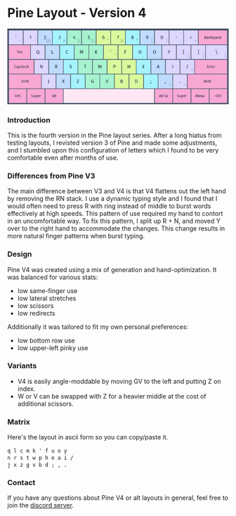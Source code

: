 # Pine Layout - Version 4
![Pine V4](pinev4.png)

### Introduction
This is the fourth version in the Pine layout series. After a long hiatus from testing layouts, I revisted version 3 of Pine and made some adjustments, and I stumbled upon this configuration of letters which I found to be very comfortable even after months of use.

### Differences from Pine V3
The main difference between V3 and V4 is that V4 flattens out the left hand by removing the RN stack. I use a dynamic typing style and I found that I would often need to press R with ring instead of middle to burst words effectively at high speeds. This pattern of use required my hand to contort in an uncomfortable way. To fix this pattern, I split up R + N, and moved Y over to the right hand to accommodate the changes. This change results in more natural finger patterns when burst typing.

### Design
Pine V4 was created using a mix of generation and hand-optimization. It was balanced for various stats:
- low same-finger use
- low lateral stretches
- low scissors
- low redirects

Additionally it was tailored to fit my own personal preferences:
- low bottom row use
- low upper-left pinky use

### Variants
- V4 is easily angle-moddable by moving GV to the left and putting Z on index.
- W or V can be swapped with Z for a heavier middle at the cost of additional scissors.

### Matrix
Here's the layout in ascii form so you can copy/paste it.
```
q l c m k ' f u o y
n r s t w p h e a i /
j x z g v b d ; , .
```

### Contact
If you have any questions about Pine V4 or alt layouts in general, feel free to join the [discord server](https://discord.gg/RuhfchQC).
